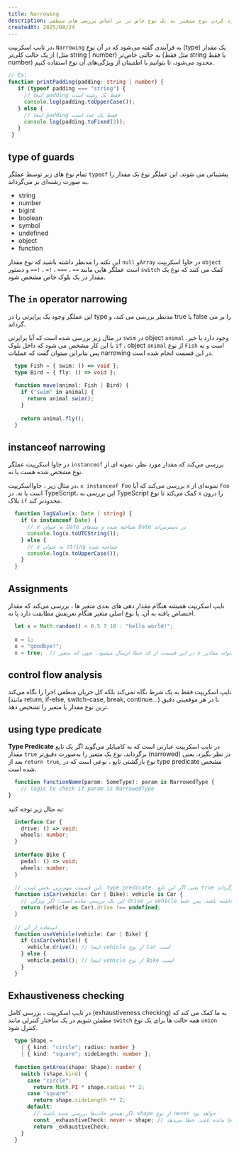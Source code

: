 ```yaml
---
title: Narrowing
description: محدود کردن نوع متغیر به یک نوع خاص تر بر اساس بررسی های منطقی
createdAt: 2025/08/24
---
```


در تایپ اسکریپت، `Narrowing` به فرآیندی گفته می‌شود که در آن نوع (type) یک مقدار از یک حالت کلی‌تر (مثل string | number) به حالتی خاص‌تر (مثل فقط string یا فقط number) محدود می‌شود، تا بتوانیم با اطمینان از ویژگی‌های آن نوع استفاده کنیم.

```ts
// Ex:
function printPadding(padding: string | number) {
   if (typeof padding === "string") {
     // اینجا padding فقط یک رشته است
     console.log(padding.toUpperCase());
   } else {
     // اینجا padding فقط یک عدد است
     console.log(padding.toFixed(2));
   }
 }
```

## type of guards
تمام نوع های زیر توسط عملگر `typeof` پشتیبانی می شوند. این عملگر نوع یک مقدار را به صورت رشته‌ای بر می‌گرداند.

-   string
-   number
-   bigint
-   boolean
-   symbol
-   undefined
-   object
-   function
    
این نکته را مدنظر داشته باشید که نوع مقدار `null` و`Array` در جاوا اسکریپت `object` است
عملگر هایی مانند `==` ، `===` ، `!=` ، `!==` و دستور `switch` کمک می کنند که نوع یک مقدار در یک بلوک خاص مشخص شود.

## The  `in`  operator narrowing
این عملگر وجود یک پراپرتی را در type مدنظر بررسی می کند، و true یا false را بر می گرداند.

در مثال زیر بررسی شده است که آیا پراپرتی `swim` در object `animal` وجود دارد یا خیر. با این کار مشخص می شود که داخل بلوک `if` ، object `animal` از نوع `Fish` است و به پس بنابراین میتوان گفت که عملیات narrowing در این قسمت انجام شده است.

```typescript
  type Fish = { swim: () => void };
  type Bird = { fly: () => void };
   
  function move(animal: Fish | Bird) {
    if ("swim" in animal) {
      return animal.swim();
    }
   
    return animal.fly();
  }
```

## instanceof narrowing
 در جاوا اسکریپت عملگر `instanceof` بررسی می‌کند که مقدار مورد نظر، نمونه ای از نوع مشخص شده هست یا نه.
 
  در مثال زیر ، جاوااسکریپت، `x instanceof Foo` بررسی می‌کند که آیا `x` نمونه‌ای از `Foo` است یا نه. در TypeScript، این بررسی به TypeScript کمک می‌کند تا نوع `x` را درون بلاک `if` محدودتر کند.

```typescript
  function logValue(x: Date | string) {
    if (x instanceof Date) {
      // x به عنوان Date شناخته شده و متدهای Date در دسترس‌اند
      console.log(x.toUTCString());
    } else {
      // x به عنوان string شناخته شده
      console.log(x.toUpperCase());
    }
  }
```

## Assignments
تایپ اسکریپت همیشه هنگام مقدار دهی های بعدی متغیر ها ، بررسی می‌کند که مقدار اختصاص یافته به آن، با نوع اصلی متغیر هنگام تعریفش مطابقت دارد یا نه.

```typescript
  let x = Math.random() < 0.5 ? 10 : "hello world!";
  
  x = 1;
  x = "goodbye!";
  x = true;  // در این قسمت از کد خطا ارسال میشود. چون که متغیر x فقط میتواند مقادیر number و string را قبول کند
```

## control flow analysis
تایپ اسکریپت فقط به یک شرط نگاه نمی‌کند بلکه کل جریان منطقی اجرا را نگاه می‌کند (مانند return, if-else, switch-case, break, continue...) تا در هر موقعیتی دقیق ترین نوع مقدار یا متغیر را تشخیص دهد.

## using type predicate
**Type Predicate** در تایپ اسکریپت عبارتی است که به کامپایلر می‌گوید اگر یک تابع مقدار `true` برگرداند، نوع یک متغیر را به‌صورت دقیق‌تر (narrowed) در نظر بگیرد. یعنی بعد از `return true`, نوع بازگشتی تابع  ، نوعی است که در type predicate مشخص شده است.

```typescript
  function functionName(param: SomeType): param is NarrowedType {
    // logic to check if param is NarrowedType
}
```

به مثال زیر توجه کنید:

```typescript
  interface Car {
    drive: () => void;
    wheels: number;
  }
  
  interface Bike {
    pedal: () => void;
    wheels: number;
  }
  
  // این قسمت مهم‌ترین بخش است: type predicate. یعنی اگر این تابع true برگرداند، TypeScript می‌فهمد که vehicle از نوع Car است.
  function isCar(vehicle: Car | Bike): vehicle is Car {
    // این یک بررسی ساده است: اگر ویژگی drive در vehicle وجود داشته باشد، پس حتماً vehicle از نوع Car است. چون فقط Car این ویژگی را دارد.
    return (vehicle as Car).drive !== undefined;
  }
  
  // استفاده از آن
  function useVehicle(vehicle: Car | Bike) {
    if (isCar(vehicle)) {
      vehicle.drive(); // اینجا vehicle از نوع Car است
    } else {
      vehicle.pedal(); // اینجا vehicle از نوع Bike است
    }
  }
```

## Exhaustiveness checking
در تایپ اسکریپت ، بررسی کامل (exhaustiveness checking) به ما کمک می کند که مطمئن شویم در یک ساختار کنترلی مانند `switch` همه حالت ها برای یک نوع `union` کنترل شود.

```typescript
  type Shape = 
    | { kind: "circle"; radius: number }
    | { kind: "square"; sideLength: number };
  
  function getArea(shape: Shape): number {
    switch (shape.kind) {
      case "circle":
        return Math.PI * shape.radius ** 2;
      case "square":
        return shape.sideLength ** 2;
      default:
        // اگر همه‌ی حالت‌ها بررسی شده باشند، shape از نوع never خواهد بود
        const _exhaustiveCheck: never = shape; // اگر حتی یک حالت جا مانده باشد، خطا می‌دهد
        return _exhaustiveCheck;
    }
  }
```

